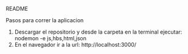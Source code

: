 README

Pasos para correr la aplicacion

1. Descargar el repositorio y desde la carpeta en la terminal ejecutar: nodemon -e js,hbs,html,json
2. En el navegador ir a la url: http://localhost:3000/
